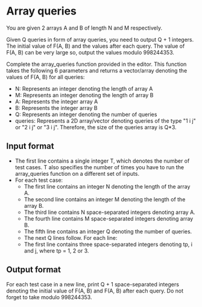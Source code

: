 # Array queries

You are given 2 arrays A and B of length N and M respectively.

Given Q queries in form of array queries, you need to output Q + 1 integers. The initial value of F(A, B) and the values after each query. The value of F(A, B) can be very large so, output the values modulo 998244353.

Complete the array_queries function provided in the editor. This function takes the following 6 parameters and returns a vector/array denoting the values of F(A, B) for all queries:

- N: Represents an integer denoting the length of array A
- M: Represents an integer denoting the length of array B
- A: Represents the integer array A
- B: Represents the integer array B
- Q: Represents an integer denoting the number of queries
- queries: Represents a 2D array/vector denoting queries of the type "1 i j" or "2 i j" or "3 i j". Therefore, the size of the queries array is Q\*3.

## Input format

- The first line contains a single integer T, which denotes the number of test cases. T also specifies the number of times you have to run the array_queries function on a different set of inputs.
- For each test case:
  - The first line contains an integer N denoting the length of the array A.
  - The second line contains an integer M denoting the length of the array B.
  - The third line contains N space-separated integers denoting array A.
  - The fourth line contains M space-separated integers denoting array B.
  - The fifth line contains an integer Q denoting the number of queries.
  - The next Q lines follow. For each line:
  - The first line contains three space-separated integers denoting tp, i and j, where tp = 1, 2 or 3.

## Output format

For each test case in a new line, print Q + 1 space-separated integers denoting the initial value of F(A, B) and F(A, B) after each query. Do not forget to take modulo 998244353.

